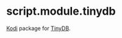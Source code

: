 # script.module.tinydb

[Kodi](https://kodi.tv/) package for [TinyDB](https://tinydb.readthedocs.io).
